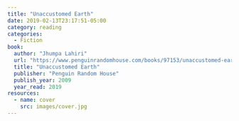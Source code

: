 ```yaml
---
title: "Unaccustomed Earth"
date: 2019-02-13T23:17:51-05:00
category: reading
categories:
  - Fiction
book:
  author: "Jhumpa Lahiri"
  url: "https://www.penguinrandomhouse.com/books/97153/unaccustomed-earth-by-jhumpa-lahiri/9780307278258"
  title: "Unaccustomed Earth"
  publisher: "Penguin Random House"
  publish_year: 2009
  year_read: 2019
resources:
  - name: cover
    src: images/cover.jpg
---
```


